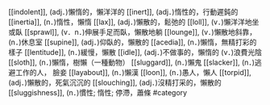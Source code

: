 [[indolent]], (adj．)懶惰的，懶洋洋的 
[[inert]], (adj．)惰性的，行動遲鈍的 
[[inertia]], (n．)惰性，懶惰 
[[lax]], (adj．)懶散的，鬆弛的 
[[loll]], (v．)懶洋洋地坐或臥 
[[sprawl]], (v．n．)伸展手足而臥，懶散地躺 
[[lounge]], (v．)懶散地斜靠，(n．)休息室 
[[supine]], (adj．)仰臥的，懶散的 
[[acedia]], (n．)懶惰，無精打彩的樣子 
[[lentitude]], (n．)緩慢，懶散 
[[idle]], (adj．)不做事的，懶惰的 (v．)浪費光陰 
[[sloth]], (n．)懶惰，樹懶（一種動物） 
[[sluggard]], (n．)懶鬼 
[[slacker]], (n．)逃避工作的人， 臉妾 
[[layabout]], (n．)懶漢 
[[loon]], (n．)愚人，懶人 
[[torpid]], (adj．)懶散的，死氣沉沉的 
[[slouching]], (adj．)沒精打采的，懶散的 
[[sluggishness]], (n．)慣性; 惰性; 停滯，蕭條 
#category

